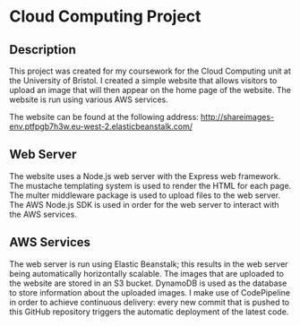 # Cloud Computing Project

## Description

This project was created for my coursework for the Cloud Computing unit at the University of Bristol. I created a simple website that allows visitors to upload an image that will then appear on the home page of the website. The website is run using various AWS services.

The website can be found at the following address: http://shareimages-env.ptfpgb7h3w.eu-west-2.elasticbeanstalk.com/

## Web Server

The website uses a Node.js web server with the Express web framework. The mustache templating system is used to render the HTML for each page. The multer middleware package is used to upload files to the web server. The AWS Node.js SDK is used in order for the web server to interact with the AWS services.

## AWS Services

The web server is run using Elastic Beanstalk; this results in the web server being automatically horizontally scalable. The images that are uploaded to the website are stored in an S3 bucket. DynamoDB is used as the database to store information about the uploaded images. I make use of CodePipeline in order to achieve continuous delivery: every new commit that is pushed to this GitHub repository triggers the automatic deployment of the latest code.
